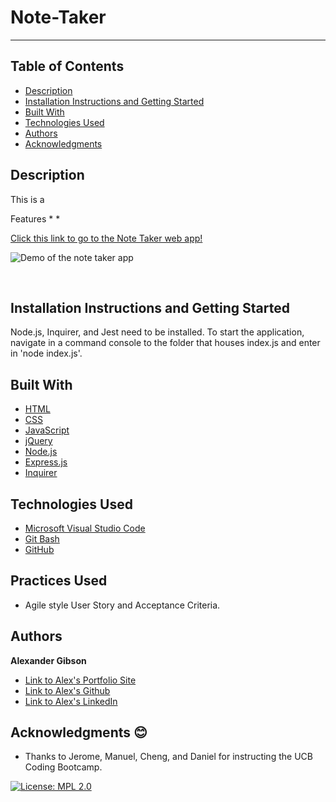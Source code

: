 # Note-Taker
  -----------------

## Table of Contents
  - [Description](#Description)
  - [Installation Instructions and Getting Started](#Installation)
  - [Built With](#Built)
  - [Technologies Used](#Technologies)
  - [Authors](#Authors)
  - [Acknowledgments](#Acknowledgments)


## Description
This is a 

Features
*
*

[Click this link to go to the Note Taker web app!](https://argibson02.github.io/Note-Taker/)

![Demo of the note taker app](./images/)

 <br />


## Installation Instructions and Getting Started
Node.js, Inquirer, and Jest need to be installed. To start the application, navigate in a command console to the folder that houses index.js and enter in 'node index.js'.


## Built With
* [HTML](https://developer.mozilla.org/en-US/docs/Web/HTML)
* [CSS](https://developer.mozilla.org/en-US/docs/Web/CSS)
* [JavaScript](https://developer.mozilla.org/en-US/docs/Web/JavaScript)
* [jQuery](https://api.jquery.com/)
* [Node.js](https://nodejs.org/en/)
* [Express.js]()
* [Inquirer](https://www.npmjs.com/package/inquirer) 



## Technologies Used
* [Microsoft Visual Studio Code](https://code.visualstudio.com/)
* [Git Bash](https://git-scm.com/downloads)
* [GitHub](https://github.com/)


## Practices Used
* Agile style User Story and Acceptance Criteria.


## Authors
**Alexander Gibson** 

- [Link to Alex's Portfolio Site](https://argibson02.github.io/Professional-Portfolio-2/)
- [Link to Alex's Github](https://github.com/argibson02)
- [Link to Alex's LinkedIn](www.linkedin.com/in/alexander-gibson-1b0bb6105)


## Acknowledgments 😊
- Thanks to Jerome, Manuel, Cheng, and Daniel for instructing the UCB Coding Bootcamp.


[![License: MPL 2.0](https://img.shields.io/badge/License-MPL%202.0-brightgreen.svg)](https://opensource.org/licenses/MPL-2.0)